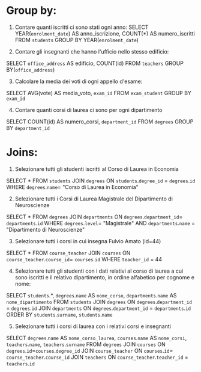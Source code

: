 # Group by:
1) Contare quanti iscritti ci sono stati ogni anno:
SELECT 
YEAR(`enrolment_date`) AS anno_iscrizione,
COUNT(*) AS numero_iscritti		
FROM `students`
GROUP BY YEAR(`enrolment_date`)

2) Contare gli insegnanti che hanno l'ufficio nello stesso edificio:

SELECT 
`office_address` AS edificio, 
COUNT(id) 
FROM `teachers`
GROUP BY(`office_address`)

3) Calcolare la media dei voti di ogni appello d'esame:

SELECT 
AVG(vote) AS media_voto,
`exam_id`
FROM `exam_student`
GROUP BY `exam_id`

4) Contare quanti corsi di laurea ci sono per ogni dipartimento

SELECT 
COUNT(id) AS numero_corsi,
`department_id`
FROM `degrees`
GROUP BY `department_id`

# Joins:
1) Selezionare tutti gli studenti iscritti al Corso di Laurea in Economia

SELECT *
FROM `students`
JOIN `degrees` ON `students`.`degree_id` = `degrees`.`id`
WHERE `degrees`.`name`= "Corso di Laurea in Economia"

2) Selezionare tutti i Corsi di Laurea Magistrale del Dipartimento di Neuroscienze

SELECT *
FROM `degrees`
JOIN `departments` ON `degrees`.`department_id`= `departments`.`id`
WHERE `degrees`.`level`= "Magistrale" AND `departments`.`name` = "Dipartimento di Neuroscienze"

3) Selezionare tutti i corsi in cui insegna Fulvio Amato (id=44)

SELECT *
FROM `course_teacher`
JOIN `courses` ON `course_teacher`.`course_id`= `courses`.`id`
WHERE `teacher_id` = 44

4) Selezionare tutti gli studenti con i dati relativi al corso di laurea a cui sono iscritti e il relativo dipartimento, in ordine alfabetico per cognome e nome:

SELECT `students`.*,
`degrees`.`name` AS `nome_corso`,
`departments`.`name` AS `nome_dipartimento`
FROM `students`
JOIN `degrees` ON `degrees`.`department_id` = `degrees`.`id`
JOIN `departments` ON `degrees`.`department_id` = `departments`.`id`
ORDER BY `students`.`surname`, `students`.`name`

5) Selezionare tutti i corsi di laurea con i relativi corsi e insegnanti

SELECT 
`degrees`.`name` AS `nome_corso_laurea`,
`courses`.`name` AS `nome_corsi`,
`teachers`.`name`, `teachers`.`surname`
FROM `degrees`
JOIN `courses` ON `degrees`.`id`=`courses`.`degree_id`
JOIN `course_teacher` ON `courses`.`id`= `course_teacher`.`course_id`
JOIN `teachers` ON `course_teacher`.`teacher_id` = `teachers`.`id`